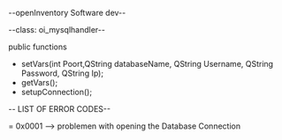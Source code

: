 --openInventory Software dev--

--class: oi_mysqlhandler--

public functions

- setVars(int Poort,QString databaseName, QString Username, QString Password, QString Ip);
- getVars();
- setupConnection();

-- LIST OF ERROR CODES--

= 0x0001 --> problemen with opening the Database Connection
